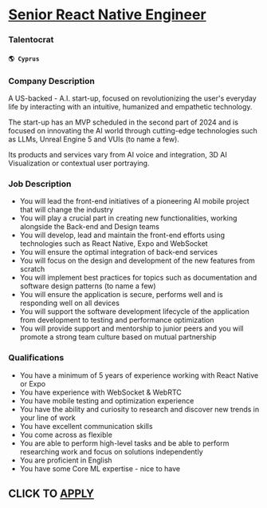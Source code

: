 # [Senior React Native Engineer](https://www.remotewlb.com/apply/senior-react-native-engineer-83659)  
### Talentocrat  
#### `🌎 Cyprus`  

### Company Description

A US-backed - A.I. start-up, focused on revolutionizing the user's everyday life by interacting with an intuitive, humanized and empathetic technology.

The start-up has an MVP scheduled in the second part of 2024 and is focused on innovating the AI world through cutting-edge technologies such as LLMs, Unreal Engine 5 and VUIs (to name a few).

Its products and services vary from AI voice and integration, 3D AI Visualization or contextual user portraying.

### Job Description

  * You will lead the front-end initiatives of a pioneering AI mobile project that will change the industry
  * You will play a crucial part in creating new functionalities, working alongside the Back-end and Design teams
  * You will develop, lead and maintain the front-end efforts using technologies such as React Native, Expo and WebSocket
  * You will ensure the optimal integration of back-end services
  * You will focus on the design and development of the new features from scratch 
  * You will implement best practices for topics such as documentation and software design patterns (to name a few)
  * You will ensure the application is secure, performs well and is responding well on all devices
  * You will support the software development lifecycle of the application from development to testing and performance optimization 
  * You will provide support and mentorship to junior peers and you will promote a strong team culture based on mutual partnership

### Qualifications

  * You have a minimum of 5 years of experience working with React Native or Expo 
  * You have experience with WebSocket & WebRTC
  * You have mobile testing and optimization experience
  * You have the ability and curiosity to research and discover new trends in your line of work
  * You have excellent communication skills
  * You come across as flexible
  * You are able to perform high-level tasks and be able to perform researching work and focus on solutions independently
  * You are proficient in English
  * You have some Core ML expertise - nice to have

  
## CLICK TO [APPLY](https://www.remotewlb.com/apply/senior-react-native-engineer-83659)

